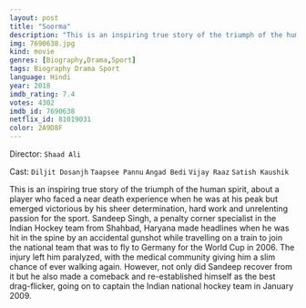 ```yaml
---
layout: post
title: "Soorma"
description: "This is an inspiring true story of the triumph of the human spirit, about a player who faced a near death experience when he was at his peak but emerged victorious by his sheer determination, hard work and unrelenting passion for the sport. Sandeep Singh, a penalty corner specialist in the Indian Hockey team from Shahbad, Haryana made headlines when he was hit in the spine by an accidental gunshot while travelling on a train to join the national team that was to fly to Germany for the World Cup in 20.."
img: 7690638.jpg
kind: movie
genres: [Biography,Drama,Sport]
tags: Biography Drama Sport 
language: Hindi
year: 2018
imdb_rating: 7.4
votes: 4302
imdb_id: 7690638
netflix_id: 81019031
color: 2A9D8F
---
```

Director: `Shaad Ali`  

Cast: `Diljit Dosanjh` `Taapsee Pannu` `Angad Bedi` `Vijay Raaz` `Satish Kaushik` 

This is an inspiring true story of the triumph of the human spirit, about a player who faced a near death experience when he was at his peak but emerged victorious by his sheer determination, hard work and unrelenting passion for the sport. Sandeep Singh, a penalty corner specialist in the Indian Hockey team from Shahbad, Haryana made headlines when he was hit in the spine by an accidental gunshot while travelling on a train to join the national team that was to fly to Germany for the World Cup in 2006. The injury left him paralyzed, with the medical community giving him a slim chance of ever walking again. However, not only did Sandeep recover from it but he also made a comeback and re-established himself as the best drag-flicker, going on to captain the Indian national hockey team in January 2009.